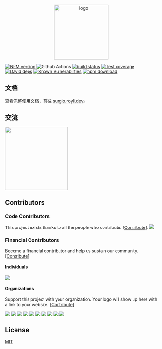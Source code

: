 <p align="center">
  <a href="https://surgio.royli.dev/" target="_blank">
    <img width="180" src="https://raw.githubusercontent.com/geekdada/surgio/master/docs/.vuepress/public/surgio-icon.png" alt="logo">
  </a>
</p>

[![NPM version][npm-image]][npm-url]
![Github Actions][github-actions-image]
[![build status][travis-image]][travis-url]
[![Test coverage][codecov-image]][codecov-url]
[![David deps][david-image]][david-url]
[![Known Vulnerabilities][snyk-image]][snyk-url]
[![npm download][download-image]][download-url]

[npm-image]: https://img.shields.io/npm/v/surgio.svg?style=flat-square
[npm-url]: https://npmjs.org/package/surgio
[travis-image]: https://travis-ci.com/geekdada/surgio.svg?branch=master
[travis-url]: https://travis-ci.com/geekdada/surgio
[codecov-image]: https://codecov.io/gh/geekdada/surgio/branch/master/graph/badge.svg
[codecov-url]: https://codecov.io/gh/geekdada/surgio
[david-image]: https://img.shields.io/david/geekdada/surgio.svg?style=flat-square
[david-url]: https://david-dm.org/geekdada/surgio
[snyk-image]: https://snyk.io/test/npm/surgio/badge.svg?style=flat-square
[snyk-url]: https://snyk.io/test/npm/surgio
[download-image]: https://img.shields.io/npm/dm/surgio.svg?style=flat-square
[download-url]: https://npmjs.org/package/surgio
[github-actions-image]: https://github.com/geekdada/surgio/workflows/Node%20CI/badge.svg

## 文档

查看完整使用文档，前往 [surgio.royli.dev](https://surgio.royli.dev)。

## 交流

[<img width="207" src="https://raw.githubusercontent.com/geekdada/surgio/master/docs/.vuepress/public/join-telegram.png">](https://t.me/surgiotg)

## Contributors

### Code Contributors

This project exists thanks to all the people who contribute. [[Contribute](CONTRIBUTING.md)].
<a href="https://github.com/geekdada/surgio/graphs/contributors"><img src="https://opencollective.com/surgio/contributors.svg?width=890&button=false" /></a>

### Financial Contributors

Become a financial contributor and help us sustain our community. [[Contribute](https://opencollective.com/surgio/contribute)]

#### Individuals

<a href="https://opencollective.com/surgio"><img src="https://opencollective.com/surgio/individuals.svg?width=890"></a>

#### Organizations

Support this project with your organization. Your logo will show up here with a link to your website. [[Contribute](https://opencollective.com/surgio/contribute)]

<a href="https://opencollective.com/surgio/organization/0/website"><img src="https://opencollective.com/surgio/organization/0/avatar.svg"></a>
<a href="https://opencollective.com/surgio/organization/1/website"><img src="https://opencollective.com/surgio/organization/1/avatar.svg"></a>
<a href="https://opencollective.com/surgio/organization/2/website"><img src="https://opencollective.com/surgio/organization/2/avatar.svg"></a>
<a href="https://opencollective.com/surgio/organization/3/website"><img src="https://opencollective.com/surgio/organization/3/avatar.svg"></a>
<a href="https://opencollective.com/surgio/organization/4/website"><img src="https://opencollective.com/surgio/organization/4/avatar.svg"></a>
<a href="https://opencollective.com/surgio/organization/5/website"><img src="https://opencollective.com/surgio/organization/5/avatar.svg"></a>
<a href="https://opencollective.com/surgio/organization/6/website"><img src="https://opencollective.com/surgio/organization/6/avatar.svg"></a>
<a href="https://opencollective.com/surgio/organization/7/website"><img src="https://opencollective.com/surgio/organization/7/avatar.svg"></a>
<a href="https://opencollective.com/surgio/organization/8/website"><img src="https://opencollective.com/surgio/organization/8/avatar.svg"></a>
<a href="https://opencollective.com/surgio/organization/9/website"><img src="https://opencollective.com/surgio/organization/9/avatar.svg"></a>

## License

[MIT](https://github.com/geekdada/surgio/blob/master/LICENSE)
